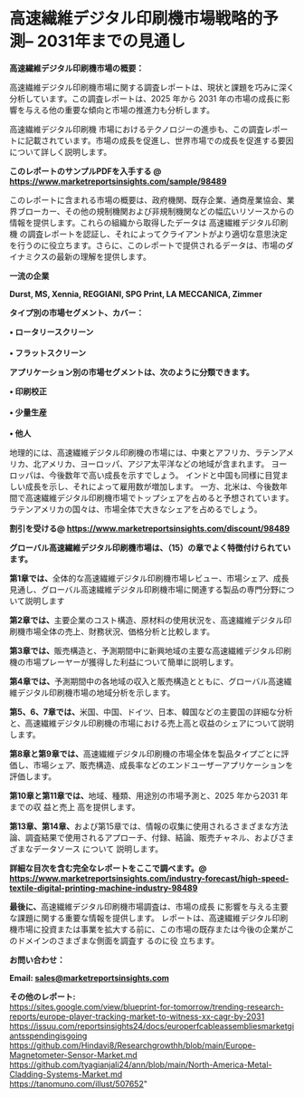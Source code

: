 # 高速繊維デジタル印刷機市場戦略的予測– 2031年までの見通し

<strong><b>高速繊維デジタル印刷機市場の概要：</b></strong>

高速繊維デジタル印刷機市場に関する調査レポートは、現状と課題を巧みに深く分析しています。この調査レポートは、2025 年から 2031 年の市場の成長に影響を与える他の重要な傾向と市場の推進力も分析します。

高速繊維デジタル印刷機 市場におけるテクノロジーの進歩も、この調査レポートに記載されています。市場の成長を促進し、世界市場での成長を促進する要因について詳しく説明します。

<strong>このレポートのサンプルPDFを入手する @ <a href=https://www.marketreportsinsights.com/sample/98489>https://www.marketreportsinsights.com/sample/98489</a></strong>

このレポートに含まれる市場の概要は、政府機関、既存企業、通商産業協会、業界ブローカー、その他の規制機関および非規制機関などの幅広いリソースからの情報を提供します。これらの組織から取得したデータは 高速繊維デジタル印刷機 の調査レポートを認証し、それによってクライアントがより適切な意思決定を行うのに役立ちます。さらに、このレポートで提供されるデータは、市場のダイナミクスの最新の理解を提供します。

<strong>一流の企業</strong>

<strong><b>Durst, MS, Xennia, REGGIANI, SPG Print, LA MECCANICA, Zimmer</b></strong>

<strong><b>タイプ別の市場セグメント、カバー：</b></strong>

<strong>• ロータリースクリーン<br><br>• フラットスクリーン</strong>

<strong><b>アプリケーション別の市場セグメントは、次のように分類できます。</b></strong>

<strong>• 印刷校正<br><br>• 少量生産<br><br>• 他人</strong>

 地理的には、高速繊維デジタル印刷機の市場には、中東とアフリカ、ラテンアメリカ、北アメリカ、ヨーロッパ、アジア太平洋などの地域が含まれます。 ヨーロッパは、今後数年で高い成長を示すでしょう。 インドと中国も同様に目覚ましい成長を示し、それによって雇用数が増加します。 一方、北米は、今後数年間で高速繊維デジタル印刷機市場でトップシェアを占めると予想されています。 ラテンアメリカの国々は、市場全体で大きなシェアを占めるでしょう。

<strong>割引を受ける@ <a href=https://www.marketreportsinsights.com/discount/98489>https://www.marketreportsinsights.com/discount/98489</a></strong>

<strong><b>グローバル高速繊維デジタル印刷機市場は、（15）の章でよく特徴付けられています。</b></strong>

<strong><b>第</b></strong><strong><b>1章では、</b></strong>全体的な高速繊維デジタル印刷機市場レビュー、市場シェア、成長見通し、グローバル高速繊維デジタル印刷機市場に関連する製品の専門分野について説明します

<strong><b>第2章では、</b></strong>主要企業のコスト構造、原材料の使用状況を、高速繊維デジタル印刷機市場全体の売上、財務状況、価格分析と比較します。

<strong><b>第3章では、</b></strong>販売構造と、予測期間中に新興地域の主要な高速繊維デジタル印刷機の市場プレーヤーが獲得した利益について簡単に説明します。

<strong><b>第4章では、</b></strong>予測期間中の各地域の収入と販売構造とともに、グローバル高速繊維デジタル印刷機市場の地域分析を示します。

<strong><b>第5、6、7章では、</b></strong>米国、中国、ドイツ、日本、韓国などの主要国の詳細な分析と、高速繊維デジタル印刷機の市場における売上高と収益のシェアについて説明します。

<strong><b>第8章と第9章では、</b></strong>高速繊維デジタル印刷機の市場全体を製品タイプごとに評価し、市場シェア、販売構造、成長率などのエンドユーザーアプリケーションを評価します。

<strong><b>第10章と第11章では、</b></strong>地域、種類、用途別の市場予測と、2025 年から2031 年までの収 益と売上 高を提供します。

<strong><b>第13章、第14章、</b></strong>および第15章では、情報の収集に使用されるさまざまな方法論、調査結果で使用されるアプローチ、付録、結論、販売チャネル、およびさまざまなデータソース について 説明します。

<strong>詳細な目次を含む完全なレポートをここで調べます。@ <a href=https://www.marketreportsinsights.com/industry-forecast/high-speed-textile-digital-printing-machine-industry-98489>https://www.marketreportsinsights.com/industry-forecast/high-speed-textile-digital-printing-machine-industry-98489</a></strong>

<strong><b>最後に、</b></strong>高速繊維デジタル印刷機市場調査は、市場の成長 に影響を</a>与える主要な課題に関する重要な情報を提供します。 レポートは、高速繊維デジタル印刷機市場に投資または事業を拡大する前に、この市場の既存または今後の企業がこのドメインのさまざまな側面を調査す るのに役 立ちます。

<strong><b>お問い合わせ：</b></strong>

<strong>Email: </strong><a href=mailto:sales@marketreportsinsights.com><strong>sales@marketreportsinsights.com</strong></a>

<strong>その他のレポート:</strong>
<br>
<a href=https://sites.google.com/view/blueprint-for-tomorrow/trending-research-reports/europe-player-tracking-market-to-witness-xx-cagr-by-2031>https://sites.google.com/view/blueprint-for-tomorrow/trending-research-reports/europe-player-tracking-market-to-witness-xx-cagr-by-2031</a>
<br>
<a href=https://issuu.com/reportsinsights24/docs/europerfcableassembliesmarketgiantsspendingisgoing>https://issuu.com/reportsinsights24/docs/europerfcableassembliesmarketgiantsspendingisgoing</a>
<br>
<a href=https://github.com/Hindavi8/Researchgrowthh/blob/main/Europe-Magnetometer-Sensor-Market.md>https://github.com/Hindavi8/Researchgrowthh/blob/main/Europe-Magnetometer-Sensor-Market.md</a>
<br>
<a href=https://github.com/tyagianjali24/ann/blob/main/North-America-Metal-Cladding-Systems-Market.md>https://github.com/tyagianjali24/ann/blob/main/North-America-Metal-Cladding-Systems-Market.md</a>
<br>
<a href=https://tanomuno.com/illust/507652>https://tanomuno.com/illust/507652</a>"
